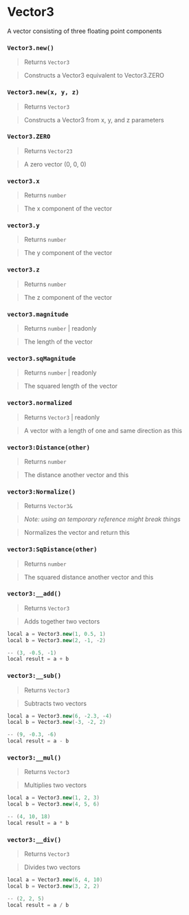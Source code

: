 # Vector3

A vector consisting of three floating point components

### `Vector3.new()`
  > Returns `Vector3`

  > Constructs a Vector3 equivalent to Vector3.ZERO

### `Vector3.new(x, y, z)`
  > Returns `Vector3`

  > Constructs a Vector3 from x, y, and z parameters

### `Vector3.ZERO`
  > Returns `Vector23`
  
  > A zero vector (0, 0, 0)

### `vector3.x`
  > Returns `number`

  > The x component of the vector

### `vector3.y`
  > Returns `number`

  > The y component of the vector

### `vector3.z`
  > Returns `number`

  > The z component of the vector
  
### `vector3.magnitude`
  > Returns `number` | readonly

  > The length of the vector
  
### `vector3.sqMagnitude`
  > Returns `number` | readonly

  > The squared length of the vector
  
### `vector3.normalized`
  > Returns `Vector3` | readonly

  > A vector with a length of one and same direction as this

### `vector3:Distance(other)`
  > Returns `number`

  > The distance another vector and this

### `vector3:Normalize()`
  > Returns `Vector3&`
  
  > *Note: using an temporary reference might break things*

  > Normalizes the vector and return this

### `vector3:SqDistance(other)`
  > Returns `number`

  > The squared distance another vector and this

### `vector3:__add()`
  > Returns `Vector3`

  > Adds together two vectors
  
  > 
  ```cpp
  local a = Vector3.new(1, 0.5, 1)
  local b = Vector3.new(2, -1, -2)
  
  -- (3, -0.5, -1)
  local result = a + b
  ```

### `vector3:__sub()`
  > Returns `Vector3`

  > Subtracts two vectors

  > 
  ```cpp
  local a = Vector3.new(6, -2.3, -4)
  local b = Vector3.new(-3, -2, 2)
  
  -- (9, -0.3, -6)
  local result = a - b
  ```

### `vector3:__mul()`
  > Returns `Vector3`

  > Multiplies two vectors
  
  > 
  ```cpp
  local a = Vector3.new(1, 2, 3)
  local b = Vector3.new(4, 5, 6)
  
  -- (4, 10, 18)
  local result = a * b
  ```

### `vector3:__div()`
  > Returns `Vector3`

  > Divides two vectors

  > 
  ```cpp
  local a = Vector3.new(6, 4, 10)
  local b = Vector3.new(3, 2, 2)
  
  -- (2, 2, 5)
  local result = a / b
  ```
